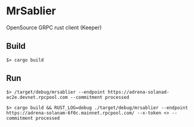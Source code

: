 # MrSablier

OpenSource GRPC rust client (Keeper)

## Build

`$> cargo build`

## Run

`$> /target/debug/mrsablier --endpoint https://adrena-solanad-ac2e.devnet.rpcpool.com --commitment processed`

`$> cargo build && RUST_LOG=debug ./target/debug/mrsablier --endpoint https://adrena-solanam-6f0c.mainnet.rpcpool.com/ --x-token <> --commitment processed`